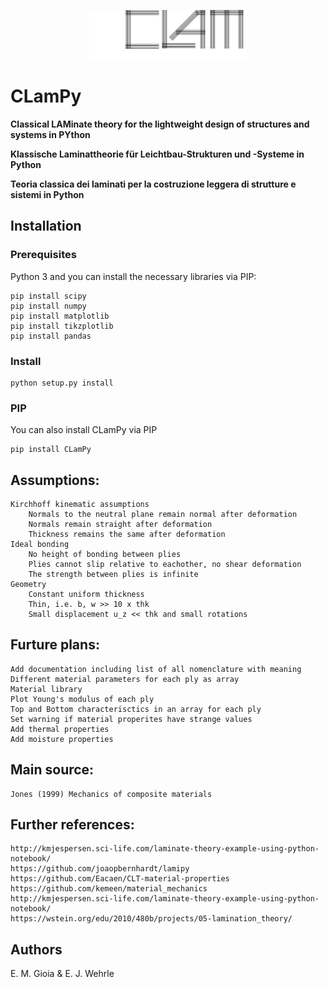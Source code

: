 <p align=center><img width="50%" src="figures/CLamPy.png"></p>

# CLamPy 

**Classical LAMinate theory for the lightweight design of structures and systems in PYthon**

**Klassische Laminattheorie für Leichtbau-Strukturen und -Systeme in Python**

**Teoria classica dei laminati per la costruzione leggera di strutture e sistemi in Python**


## Installation
### Prerequisites
Python 3 and you can install the necessary libraries via PIP:
```
pip install scipy
pip install numpy
pip install matplotlib
pip install tikzplotlib
pip install pandas
```

### Install
```
python setup.py install
```

### PIP
You can also install CLamPy via PIP
```
pip install CLamPy
```

## Assumptions:
    Kirchhoff kinematic assumptions
        Normals to the neutral plane remain normal after deformation
        Normals remain straight after deformation
        Thickness remains the same after deformation
    Ideal bonding
        No height of bonding between plies
        Plies cannot slip relative to eachother, no shear deformation
        The strength between plies is infinite
    Geometry
        Constant uniform thickness
        Thin, i.e. b, w >> 10 x thk
        Small displacement u_z << thk and small rotations

## Furture plans:
    Add documentation including list of all nomenclature with meaning
    Different material parameters for each ply as array
    Material library
    Plot Young's modulus of each ply
    Top and Bottom characterisctics in an array for each ply
    Set warning if material properites have strange values
    Add thermal properties
    Add moisture properties

## Main source:
    Jones (1999) Mechanics of composite materials

## Further references:
    http://kmjespersen.sci-life.com/laminate-theory-example-using-python-notebook/
    https://github.com/joaopbernhardt/lamipy
    https://github.com/Eacaen/CLT-material-properties
    https://github.com/kemeen/material_mechanics
    http://kmjespersen.sci-life.com/laminate-theory-example-using-python-notebook/
    https://wstein.org/edu/2010/480b/projects/05-lamination_theory/
    
## Authors
E. M. Gioia & E. J. Wehrle

